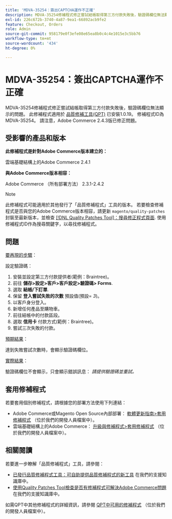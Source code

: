 ```yaml
---
title: 'MDVA-35254：簽出CAPTCHA運作不正確'
description: MDVA-35254修補程式修正嘗試結帳取得第三方付款失敗後，驗證碼欄位無法顯示的問題。 安裝[Quality Patches Tool (QPT)](/help/announcements/adobe-commerce-announcements/magento-quality-patches-released-new-tool-to-self-serve-quality-patches.md) 1.0.19後，即可使用此修補程式。 修補程式ID為MDVA-35254。 請注意，Adobe Commerce 2.4.3版已修正問題。
exl-id: 226c672b-3740-4a87-9ea1-66892acb9fe2
feature: Checkout, Orders
role: Admin
source-git-commit: 958179e0f3efe08e65ea8b0c4c4e1015e3c5bb76
workflow-type: tm+mt
source-wordcount: '434'
ht-degree: 0%

---
```


# MDVA-35254：簽出CAPTCHA運作不正確

MDVA-35254修補程式修正嘗試結帳取得第三方付款失敗後，驗證碼欄位無法顯示的問題。 此修補程式適用於 [品質修補工具(QPT)](/help/announcements/adobe-commerce-announcements/magento-quality-patches-released-new-tool-to-self-serve-quality-patches.md) 已安裝1.0.19。 修補程式ID為MDVA-35254。 請注意，Adobe Commerce 2.4.3版已修正問題。

## 受影響的產品和版本

**此修補程式是針對Adobe Commerce版本建立的：**

雲端基礎結構上的Adobe Commerce 2.4.1

**與Adobe Commerce版本相容：**

Adobe Commerce （所有部署方法） 2.3.1-2.4.2

>[!NOTE]
>
>此修補程式可能適用於其他發行了「品質修補程式」工具的版本。 若要檢查修補程式是否與您的Adobe Commerce版本相容，請更新 `magento/quality-patches` 封裝至最新版本，並檢查 [[!DNL Quality Patches Tool]：搜尋修正程式頁面](https://devdocs.magento.com/quality-patches/tool.html#patch-grid). 使用修補程式ID作為搜尋關鍵字，以尋找修補程式。

## 問題

<u>要再現的步驟</u>：

設定驗證碼：

1. 安裝並設定第三方付款提供者(範例：Braintree)。
1. 前往 **儲存>設定>客戶>客戶設定>驗證碼> Forms**.
1. 選取 **結帳/下訂單**.
1. 保留 **登入嘗試失敗的次數** 預設值(預設= *3*)。
1. 以客戶身分登入。
1. 新增任何產品至購物車。
1. 前往結帳中的付款區段。
1. 選取 **信用卡** 付款方式(範例：Braintree)。
1. 嘗試三次失敗的付款。

<u>預期結果</u>：

達到失敗嘗試次數時，會顯示驗證碼欄位。

<u>實際結果</u>：

驗證碼欄位不會顯示，只會顯示錯誤訊息： *請提供驗證碼並重試。*

## 套用修補程式

若要套用個別修補程式，請根據您的部署方法使用下列連結：

* Adobe Commerce或Magento Open Source內部部署： [軟體更新指南>套用修補程式](https://devdocs.magento.com/guides/v2.4/comp-mgr/patching/mqp.html) （位於我們的開發人員檔案中）。
* 雲端基礎結構上的Adobe Commerce： [升級與修補程式>套用修補程式](https://devdocs.magento.com/cloud/project/project-patch.html) （位於我們的開發人員檔案中）。

## 相關閱讀

若要進一步瞭解「品質修補程式」工具，請參閱：

* [已發行品質修補程式工具：可自助提供品質修補程式的新工具](/help/announcements/adobe-commerce-announcements/magento-quality-patches-released-new-tool-to-self-serve-quality-patches.md) 在我們的支援知識庫中。
* [使用Quality Patches Tool檢查是否有修補程式可解決Adobe Commerce問題](/help/support-tools/patches-available-in-qpt-tool/check-patch-for-magento-issue-with-magento-quality-patches.md) 在我們的支援知識庫中。

如需QPT中其他修補程式的詳細資訊，請參閱 [QPT中可用的修補程式](https://devdocs.magento.com/quality-patches/tool.html#patch-grid) （位於我們的開發人員檔案中）。
